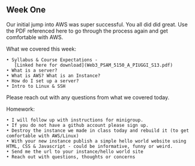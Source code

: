 Week One
---------

Our initial jump into AWS was super successful. You all did did great. 
Use the PDF referenced here to go through the process again and get comfortable with AWS. 

What we covered this week:
	
	• Syllabus & Course Expectations - 
	   [Linked here for download](Web3_PSAM_5150_A_PIUGGI_S13.pdf)
	• What is a server?
	• What is AWS? What is an Instance?
	• How do I set up a server?
	• Intro to Linux & SSH	

Please reach out with any questions from what we covered today. 

Homework: 

	• I will follow up with instructions for minigroup.
	• If you do not have a github account please sign up.
	• Destroy the instance we made in class today and rebuild it (to get comfortable with AWS/Linux)
	• With your new instance publish a simple hello world website using HTML, CSS & Javascript - could be informative, funny or weird.
	• Send me the url to your instance/hello world site
	• Reach out with questions, thoughts or concerns

